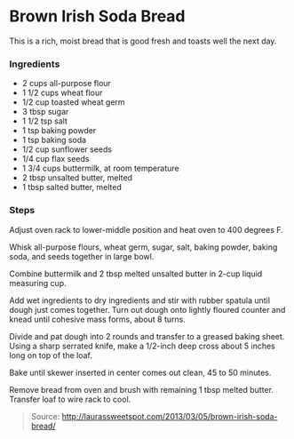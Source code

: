 Brown Irish Soda Bread
======================
This is a rich, moist bread that is good fresh and toasts well the next day.

### Ingredients
- 2 cups all-purpose flour
- 1 1/2 cups wheat flour
- 1/2 cup toasted wheat germ
- 3 tbsp sugar
- 1 1/2 tsp salt
- 1 tsp baking powder
- 1 tsp baking soda
- 1/2 cup sunflower seeds
- 1/4 cup flax seeds
- 1 3/4 cups buttermilk, at room temperature
- 2 tbsp unsalted butter, melted
- 1 tbsp salted butter, melted

### Steps
Adjust oven rack to lower-middle position and heat oven to 400 degrees F.

Whisk all-purpose flours, wheat germ, sugar, salt, baking powder, baking soda, and seeds together in large bowl.

Combine buttermilk and 2 tbsp melted unsalted butter in 2-cup liquid measuring cup.

Add wet ingredients to dry ingredients and stir with rubber spatula until dough just comes together. Turn out dough onto lightly floured counter and knead until cohesive mass forms, about 8 turns.

Divide and pat dough into 2 rounds and transfer to a greased baking sheet. Using a sharp serrated knife, make a 1/2-inch deep cross about 5 inches long on top of the loaf.

Bake until skewer inserted in center comes out clean, 45 to 50 minutes.

Remove bread from oven and brush with remaining 1 tbsp melted butter. Transfer loaf to wire rack to cool.

> Source: http://laurassweetspot.com/2013/03/05/brown-irish-soda-bread/
